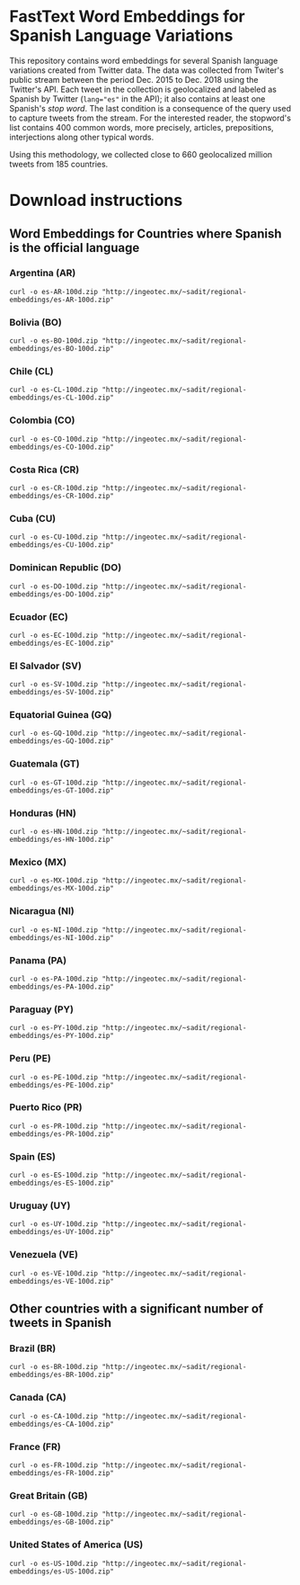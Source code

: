 # FastText Word Embeddings for Spanish Language Variations

This repository contains word embeddings for several Spanish language variations created from Twitter data.
The data was collected from Twiter's public stream between the period Dec. 2015 to Dec. 2018 using the Twitter's API.
Each tweet in the collection is geolocalized and labeled as Spanish by Twitter (`lang="es"` in the API); it also contains at least one Spanish's _stop word_. The last condition is a consequence of the query used to capture tweets from the stream. For the interested reader, the stopword's list contains 400 common words, more precisely, articles, prepositions, interjections along other typical words.

Using this methodology, we collected close to 660 geolocalized million tweets from 185 countries.

# Download instructions

## Word Embeddings for Countries where Spanish is the official language

###  Argentina                (AR)
``` curl -o es-AR-100d.zip "http://ingeotec.mx/~sadit/regional-embeddings/es-AR-100d.zip" ```
###  Bolivia                  (BO)
``` curl -o es-BO-100d.zip "http://ingeotec.mx/~sadit/regional-embeddings/es-BO-100d.zip" ```
###  Chile                    (CL)
``` curl -o es-CL-100d.zip "http://ingeotec.mx/~sadit/regional-embeddings/es-CL-100d.zip" ```
###  Colombia                 (CO)
``` curl -o es-CO-100d.zip "http://ingeotec.mx/~sadit/regional-embeddings/es-CO-100d.zip" ```
###  Costa Rica               (CR)
``` curl -o es-CR-100d.zip "http://ingeotec.mx/~sadit/regional-embeddings/es-CR-100d.zip" ```
###  Cuba                     (CU)
``` curl -o es-CU-100d.zip "http://ingeotec.mx/~sadit/regional-embeddings/es-CU-100d.zip" ```
###  Dominican Republic       (DO)
``` curl -o es-DO-100d.zip "http://ingeotec.mx/~sadit/regional-embeddings/es-DO-100d.zip" ```
###  Ecuador                  (EC)
``` curl -o es-EC-100d.zip "http://ingeotec.mx/~sadit/regional-embeddings/es-EC-100d.zip" ```
###  El Salvador              (SV)
``` curl -o es-SV-100d.zip "http://ingeotec.mx/~sadit/regional-embeddings/es-SV-100d.zip" ```
###  Equatorial Guinea        (GQ)
``` curl -o es-GQ-100d.zip "http://ingeotec.mx/~sadit/regional-embeddings/es-GQ-100d.zip" ```
###  Guatemala                (GT)
``` curl -o es-GT-100d.zip "http://ingeotec.mx/~sadit/regional-embeddings/es-GT-100d.zip" ```
###  Honduras                 (HN)
``` curl -o es-HN-100d.zip "http://ingeotec.mx/~sadit/regional-embeddings/es-HN-100d.zip" ```
###  Mexico                   (MX)
``` curl -o es-MX-100d.zip "http://ingeotec.mx/~sadit/regional-embeddings/es-MX-100d.zip" ```
###  Nicaragua                (NI)
``` curl -o es-NI-100d.zip "http://ingeotec.mx/~sadit/regional-embeddings/es-NI-100d.zip" ```
###  Panama                   (PA)
``` curl -o es-PA-100d.zip "http://ingeotec.mx/~sadit/regional-embeddings/es-PA-100d.zip" ```
###  Paraguay                 (PY)
``` curl -o es-PY-100d.zip "http://ingeotec.mx/~sadit/regional-embeddings/es-PY-100d.zip" ```
###  Peru                     (PE)
``` curl -o es-PE-100d.zip "http://ingeotec.mx/~sadit/regional-embeddings/es-PE-100d.zip" ```
###  Puerto Rico              (PR)
``` curl -o es-PR-100d.zip "http://ingeotec.mx/~sadit/regional-embeddings/es-PR-100d.zip" ```
###  Spain                    (ES)
``` curl -o es-ES-100d.zip "http://ingeotec.mx/~sadit/regional-embeddings/es-ES-100d.zip" ```
###  Uruguay                  (UY)
``` curl -o es-UY-100d.zip "http://ingeotec.mx/~sadit/regional-embeddings/es-UY-100d.zip" ```
###  Venezuela                (VE)
``` curl -o es-VE-100d.zip "http://ingeotec.mx/~sadit/regional-embeddings/es-VE-100d.zip" ```

## Other countries with a significant number of tweets in Spanish
###  Brazil                   (BR)
``` curl -o es-BR-100d.zip "http://ingeotec.mx/~sadit/regional-embeddings/es-BR-100d.zip" ```
###  Canada                   (CA)
``` curl -o es-CA-100d.zip "http://ingeotec.mx/~sadit/regional-embeddings/es-CA-100d.zip" ```
###  France                   (FR)
``` curl -o es-FR-100d.zip "http://ingeotec.mx/~sadit/regional-embeddings/es-FR-100d.zip" ```
###  Great Britain            (GB)
``` curl -o es-GB-100d.zip "http://ingeotec.mx/~sadit/regional-embeddings/es-GB-100d.zip" ```
###  United States of America (US)
``` curl -o es-US-100d.zip "http://ingeotec.mx/~sadit/regional-embeddings/es-US-100d.zip" ```
